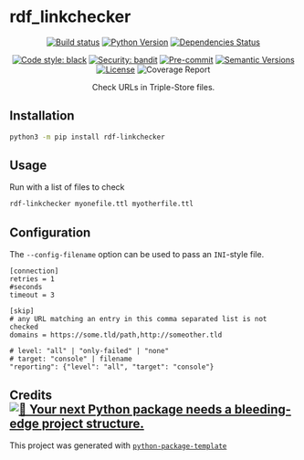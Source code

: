 # rdf_linkchecker

<div align="center">

[![Build status](https://github.com/WWU-AMM/rdf_linkchecker/workflows/build/badge.svg?branch=main&event=push)](https://github.com/WWU-AMM/rdf_linkchecker/actions?query=workflow%3Abuild)
[![Python Version](https://img.shields.io/pypi/pyversions/rdf_linkchecker.svg)](https://pypi.org/project/rdf_linkchecker/)
[![Dependencies Status](https://img.shields.io/badge/dependencies-up%20to%20date-brightgreen.svg)](https://github.com/WWU-AMM/rdf_linkchecker/pulls?utf8=%E2%9C%93&q=is%3Apr%20author%3Aapp%2Fdependabot)

[![Code style: black](https://img.shields.io/badge/code%20style-black-000000.svg)](https://github.com/psf/black)
[![Security: bandit](https://img.shields.io/badge/security-bandit-green.svg)](https://github.com/PyCQA/bandit)
[![Pre-commit](https://img.shields.io/badge/pre--commit-enabled-brightgreen?logo=pre-commit&logoColor=white)](https://github.com/WWU-AMM/rdf_linkchecker/blob/main/.pre-commit-config.yaml)
[![Semantic Versions](https://img.shields.io/badge/%20%20%F0%9F%93%A6%F0%9F%9A%80-semantic--versions-e10079.svg)](https://github.com/WWU-AMM/rdf_linkchecker/releases)
[![License](https://img.shields.io/github/license/WWU-AMM/rdf_linkchecker)](https://github.com/WWU-AMM/rdf_linkchecker/blob/main/LICENSE)
![Coverage Report](assets/images/coverage.svg)

Check URLs in Triple-Store files.

</div>

## Installation

```bash
python3 -m pip install rdf-linkchecker
```

## Usage

Run with a list of files to check

```bash
rdf-linkchecker myonefile.ttl myotherfile.ttl
```

## Configuration

The `--config-filename` option can be used to pass an `INI`-style file.
```
[connection]
retries = 1
#seconds
timeout = 3

[skip]
# any URL matching an entry in this comma separated list is not checked
domains = https://some.tld/path,http://someother.tld

# level: "all" | "only-failed" | "none"
# target: "console" | filename
"reporting": {"level": "all", "target": "console"}
```



## Credits [![🚀 Your next Python package needs a bleeding-edge project structure.](https://img.shields.io/badge/python--package--template-%F0%9F%9A%80-brightgreen)](https://github.com/TezRomacH/python-package-template)

This project was generated with [`python-package-template`](https://github.com/TezRomacH/python-package-template)
